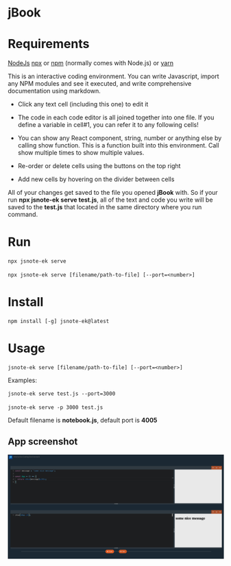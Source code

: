 # jBook

# Requirements

[NodeJs](https://nodejs.org/en/)
[npx](https://www.npmjs.com/package/npx) or
[npm](https://www.npmjs.com/package/npm) (normally comes with Node.js)
or
[yarn](https://classic.yarnpkg.com/lang/en/docs/install/#mac-stable)

This is an interactive coding environment. You can write Javascript, import any NPM modules and see it executed, and write comprehensive documentation using markdown.

- Click any text cell (including this one) to edit it

- The code in each code editor is all joined together into one file. If you define a variable in cell#1, you can refer it to any following cells!

- You can show any React component, string, number or anything else by calling show function. This is a function built into this environment. Call show multiple times to show multiple values.

- Re-order or delete cells using the buttons on the top right

- Add new cells by hovering on the divider between cells

All of your changes get saved to the file you opened **jBook** with. So if your run **npx jsnote-ek serve test.js**, all of the text and code you write will be saved to the **test.js** that located in the same directory where you run command.

# Run

```
npx jsnote-ek serve

npx jsnote-ek serve [filename/path-to-file] [--port=<number>]
```


# Install

```
npm install [-g] jsnote-ek@latest
```

# Usage

```
jsnote-ek serve [filename/path-to-file] [--port=<number>]
```

Examples:

```
jsnote-ek serve test.js --port=3000

jsnote-ek serve -p 3000 test.js
```

Default filename is **notebook.js**, default port is **4005**

## App screenshot

![](screen.png)
